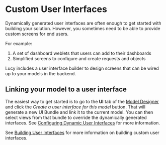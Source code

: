 

# Custom User Interfaces
Dynamically generated user interfaces are often enough to get started with building your solution.
However, you sometimes need to be able to provide custom screens for end users.

For example:

1. A set of dashboard weblets that users can add to their dashboards
2. Simplified screens to configure and create requests and objects

Lucy includes a user interface builder to design screens that can be wired up to your models in the backend.

<a name='linkuimodel'></a>

## Linking your model to a user interface
The easiest way to get started is to go to the **UI** tab of the [Model Designer](model-designer) and click the *Create a user interface for this model* button. That will generate a new UI Bundle and link it to the current model. You can then select views from that bundle to override the dynamically generated interfaces. See [Configuring Dynamic User Interfaces](dynamicuis.rst#configdynuis) for more information.

See [Building User Interfaces](uis.rst#uis) for more information on building custom user interfaces.